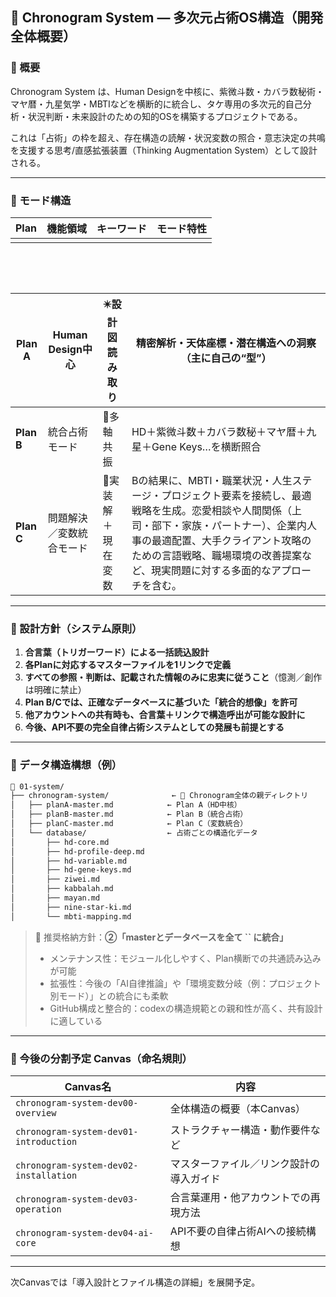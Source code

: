 ## 🧭 Chronogram System — 多次元占術OS構造（開発全体概要）

### 🎯 概要

Chronogram System は、Human Designを中核に、紫微斗数・カバラ数秘術・マヤ暦・九星気学・MBTIなどを横断的に統合し、タケ専用の多次元的自己分析・状況判断・未来設計のための知的OSを構築するプロジェクトである。

これは「占術」の枠を超え、存在構造の読解・状況変数の照合・意志決定の共鳴を支援する思考/直感拡張装置（Thinking Augmentation System）として設計される。

---

### 🧩 モード構造

| Plan | 機能領域 | キーワード | モード特性 |
| ---- | ---- | ----- | ----- |
|      |      |       |       |

|   |
| - |

|   |
| - |

|   |
| - |

|   |
| - |

| **Plan A** | Human Design中心 | ✴️設計図読み取り  | 精密解析・天体座標・潜在構造への洞察（主に自己の“型”）                                                                                                          |
| ---------- | -------------- | ---------- | ------------------------------------------------------------------------------------------------------------------------------------- |
| **Plan B** | 統合占術モード        | 🔗多軸共振     | HD＋紫微斗数＋カバラ数秘＋マヤ暦＋九星＋Gene Keys…を横断照合                                                                                                  |
| **Plan C** | 問題解決／変数統合モード   | 🎯実装解＋現在変数 | Bの結果に、MBTI・職業状況・人生ステージ・プロジェクト要素を接続し、最適戦略を生成。恋愛相談や人間関係（上司・部下・家族・パートナー）、企業内人事の最適配置、大手クライアント攻略のための言語戦略、職場環境の改善提案など、現実問題に対する多面的なアプローチを含む。 |

---

### 🔧 設計方針（システム原則）

1. **合言葉（トリガーワード）による一括読込設計**
2. **各Planに対応するマスターファイルを1リンクで定義**
3. **すべての参照・判断は、記載された情報のみに忠実に従うこと**（憶測／創作は明確に禁止）
4. **Plan B/Cでは、正確なデータベースに基づいた「統合的想像」を許可**
5. **他アカウントへの共有時も、合言葉＋リンクで構造呼出が可能な設計に**
6. **今後、API不要の完全自律占術システムとしての発展も前提とする**

---

### 📁 データ構造構想（例）

```bash
📁 01-system/
├── chronogram-system/              ← 🔗 Chronogram全体の親ディレクトリ
│   ├── planA-master.md            ← Plan A（HD中核）
│   ├── planB-master.md            ← Plan B（統合占術）
│   ├── planC-master.md            ← Plan C（変数統合）
│   └── database/                  ← 占術ごとの構造化データ
│       ├── hd-core.md
│       ├── hd-profile-deep.md
│       ├── hd-variable.md
│       ├── hd-gene-keys.md
│       ├── ziwei.md
│       ├── kabbalah.md
│       ├── mayan.md
│       ├── nine-star-ki.md
│       └── mbti-mapping.md
```

> 🔑 推奨格納方針：**②「masterとデータベースを全て ****\`\`**** に統合」**
>
> - メンテナンス性：モジュール化しやすく、Plan横断での共通読み込みが可能
> - 拡張性：今後の「AI自律推論」や「環境変数分岐（例：プロジェクト別モード）」との統合にも柔軟
> - GitHub構成と整合的：codexの構造規範との親和性が高く、共有設計に適している

---

### 🔮 今後の分割予定 Canvas（命名規則）

| Canvas名                                | 内容                   |
| -------------------------------------- | -------------------- |
| `chronogram-system-dev00-overview`     | 全体構造の概要（本Canvas）     |
| `chronogram-system-dev01-introduction` | ストラクチャー構造・動作要件など     |
| `chronogram-system-dev02-installation` | マスターファイル／リンク設計の導入ガイド |
| `chronogram-system-dev03-operation`    | 合言葉運用・他アカウントでの再現方法   |
| `chronogram-system-dev04-ai-core`      | API不要の自律占術AIへの接続構想   |

---

次Canvasでは「導入設計とファイル構造の詳細」を展開予定。

